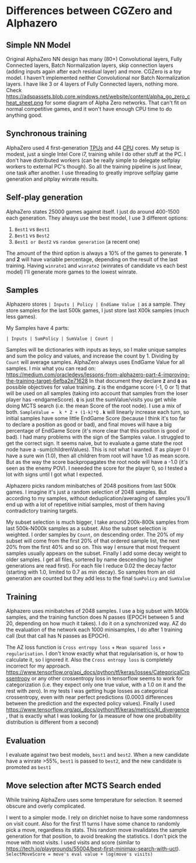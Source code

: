 # Differences between CGZero and Alphazero

## Simple NN Model
Original AlphaZero NN design has many (80+) Convolutional layers, Fully Connected layers, Batch Normalization layers, skip connection layers (adding inputs again after each residual layer) and more. 
 CGZero is a toy model. I haven't implemented neither Convolutional nor Batch Normalization layers. I have like 3 or 4 layers of Fully Connected layers, nothing more.
  Check https://adspassets.blob.core.windows.net/website/content/alpha_go_zero_cheat_sheet.png for some diagram of Alpha Zero networks. That can't fit on normal competitive games, and it won't have enough CPU time to do anything good.

## Synchronous training

AlphaZero used 4 first-generation [TPUs](https://cloud.google.com/tpu/docs/tpus) and 44 [CPU](https://en.wikipedia.org/wiki/Central_processing_unit) cores. My setup is modest, just a single Intel Core i7, training while I do other stuff at the PC. I don't have distributed workers (can be really simple to delegate selfplay workers to external PC's though).
 So all the training pipeline is just linear, one task after another. I use threading to greatly improve selfplay game generation and pitplay winrate results.

## Self-play generation

AlphaZero states 25000 games against itself. I just do around 400-1500 each generation. They always use the best model, I use 3 different options:

1. `Best1` vs `Best1`
2. `Best1` vs `Best2`
3. `Best1 or Best2` vs `random generation` (a recent one)

The amount of the third option is always a 10% of the games to generate. **1** and **2** will have variable percentage, depending on the result of the last training. Having `winrate1` and `winrate2` (winrates of candidate vs each best model) I'll generate more games to the lowest winrate.

## Samples
Alphazero stores `| Inputs | Policy | EndGame Value |` as a sample. They store samples for the last 500k games, I just store last X00k samples (much less games).

My Samples have 4 parts:

    | Inputs | SumPolicy | SumValue | Count |

Samples will be dictionaries with inputs as keys, so I make unique samples and sum the policy and values, and increase the count by 1.  Dividing by `Count` will average samples.
AlphaZero always uses EndGame Value for all samples. I mix what you can read on: 
https://medium.com/oracledevs/lessons-from-alphazero-part-4-improving-the-training-target-6efba2e71628
In that document they declare **`Z`** and **`Q`** as possible objectives for value training.  **`Z`** is the endgame score (-1, 0 or 1) that will be used on all samples (taking into account that samples from the loser player has -endgameScore). **`Q`** is just the sumValue/visits you get while doing MCTS search (i.e. the mean Score of the root node).
 I use a mix of both.  `SampleValue =  k * Z + (1-k)*Q` . **`k`** will linearly increase each turn, so initial samples have some little EndGame Score (because I think it's too far to declare a position as good or bad), and final moves will have a big percentage of EndGame Score (it's more clear that this position is good or bad).
I had many problems with the sign of the Samples value. I struggled to get the correct sign. It seems naive, but to evaluate a game state the root node have a -sum(childrenValues). This is not what I wanted. If as player 0 I have a sure win (1.0), then all children from root will have 1.0 as mean score. But as the way the score backpropagates the root node will have a -1.0 (it's seen as the enemy POV). I neeeded the score for the player 0, so I tested a lot with signs until I got what I expected.

Alphazero picks random minibatches of 2048 positions from last 500k games. I imagine it's just a random selection of 2048 samples. But according to my samples, without deduplication/averaging of samples you'll end up with a lot of repetitive initial samples, most of them having contradictory training targets.

My subset selection is much bigger, I take around 200k-800k samples from last 500k-N000k samples as a subset. Also the subset selection is weighted. I order samples by `Count`, on descending order.  The 20% of my subset will come from the first 20% of that ordered sample list, the next 20% from the first 40% and so on. This way I ensure that most frequent samples usually appears on the subset. 
Finally I add some decay weight to older samples. I get all files, sortered by name descending (so higher generations are read first). For each file I reduce 0.02 the decay factor (starting with 1.0, limited to 0.7 as min decay). So samples from an old generation are counted but they add less to the final `SumPolicy` and `SumValue`
 
 ## Training
 Alphazero uses minibatches of 2048 samples. I use a big subset with M00k samples, and the training function does N passes (EPOCH between 5 and 20, depending on how much it takes). I do it on a synchronized way.
 AZ do the evaluation of the network each 1000 minisamples, I do after 1 training call (but that call has N passes as EPOCH).

The AZ loss function is `Cross entropy loss` + `Mean squared loss` + `regularisation`. I don't know exactly what that regularisation is, or how to calculate it, so I ignored it.
 Also the `Cross entropy loss` is completely incorrect for my approach. https://www.tensorflow.org/api_docs/python/tf/keras/losses/CategoricalCrossentropy or any other crossentropy loss in tensorflow seems to work for categorization (i.e. they expect only one true value, with a 1.0 on it and the rest with zero). In my tests I was getting huge losses as categorical crossentropy, even with near perfect predictions (0.0003 differences between the prediction and the expected policy values).
 Finally I used https://www.tensorflow.org/api_docs/python/tf/keras/metrics/kl_divergence , that is exactly what I was looking for (a measure of how one probability distribution is different from a second)

 ## Evaluation
 I evaluate against two best models, `best1` and `best2`. When a new candidate have a winrate >55%, `best1`  is passed to `best2`, and the new candidate is promoted as `best1`

 ## Move selection after MCTS Search ended
While training AlphaZero uses some temperature for selection. It seemed obscure and overly complicated.

I went to a simpler mode. I rely on dirichlet noise to have some randomness on visit count. Also for the first 11 turns I have some chance to randomly pick a move, regardless its stats. This random move invalidates the sample generation for that position, to avoid breaking the statistics.
I don't pick the move with most visits. I used visits and score (similar to https://tech.io/playgrounds/55004/best-first-minimax-search-with-uct).  `SelectMoveScore = move's eval value + log(move's visits)`